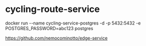 # cycling-route-service

docker run --name cycling-service-postgres -d -p 5432:5432 -e POSTGRES_PASSWORD=abc123 postgres

https://github.com/nemocominotto/edge-service
